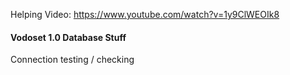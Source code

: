 

Helping Video:
https://www.youtube.com/watch?v=1y9ClWEOIk8

#### Vodoset 1.0 Database Stuff

Connection testing / checking
